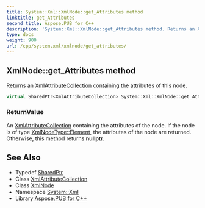```yaml
---
title: System::Xml::XmlNode::get_Attributes method
linktitle: get_Attributes
second_title: Aspose.PUB for C++
description: 'System::Xml::XmlNode::get_Attributes method. Returns an XmlAttributeCollection containing the attributes of this node in C++.'
type: docs
weight: 900
url: /cpp/system.xml/xmlnode/get_attributes/
---
```

## XmlNode::get_Attributes method


Returns an [XmlAttributeCollection](../../xmlattributecollection/) containing the attributes of this node.

```cpp
virtual SharedPtr<XmlAttributeCollection> System::Xml::XmlNode::get_Attributes() final
```


### ReturnValue

An [XmlAttributeCollection](../../xmlattributecollection/) containing the attributes of the node. If the node is of type [XmlNodeType::Element](../../xmlnodetype/), the attributes of the node are returned. Otherwise, this method returns **nullptr**.

## See Also

* Typedef [SharedPtr](../../../system/sharedptr/)
* Class [XmlAttributeCollection](../../xmlattributecollection/)
* Class [XmlNode](../)
* Namespace [System::Xml](../../)
* Library [Aspose.PUB for C++](../../../)
